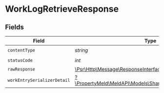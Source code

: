 # WorkLogRetrieveResponse


## Fields

| Field                                                                                                              | Type                                                                                                               | Required                                                                                                           | Description                                                                                                        |
| ------------------------------------------------------------------------------------------------------------------ | ------------------------------------------------------------------------------------------------------------------ | ------------------------------------------------------------------------------------------------------------------ | ------------------------------------------------------------------------------------------------------------------ |
| `contentType`                                                                                                      | *string*                                                                                                           | :heavy_check_mark:                                                                                                 | N/A                                                                                                                |
| `statusCode`                                                                                                       | *int*                                                                                                              | :heavy_check_mark:                                                                                                 | N/A                                                                                                                |
| `rawResponse`                                                                                                      | [\Psr\Http\Message\ResponseInterface](https://www.php-fig.org/psr/psr-7/#33-psrhttpmessageresponseinterface)       | :heavy_minus_sign:                                                                                                 | N/A                                                                                                                |
| `workEntrySerializerDetail`                                                                                        | [?\PropertyMeld\MeldAPI\Models\Shared\WorkEntrySerializerDetail](../../models/shared/WorkEntrySerializerDetail.md) | :heavy_minus_sign:                                                                                                 | N/A                                                                                                                |